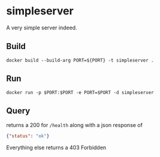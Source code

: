 # simpleserver

A very simple server indeed.


## Build
`docker build --build-arg PORT=${PORT} -t simpleserver .`

## Run
`docker run -p $PORT:$PORT -e PORT=$PORT -d simpleserver`


## Query
returns a 200 for `/health` along with a json response of 

```json
{"status": "ok"}
```

Everything else returns a 403 Forbidden
